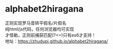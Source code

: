 # alphabet2hiragana
正则实现罗马音转平假名/片假名<br>
纯html/js代码，任何浏览器均可实现<br>
才怪勒，正则前捕获匹配(?<=)只有es6才支持！<br>
地址：https://zhudupi.github.io/alphabet2hiragana/
